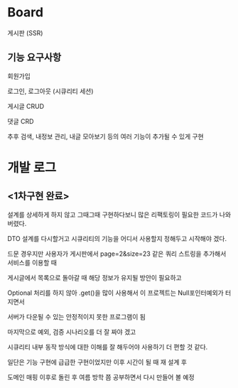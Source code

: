 # Board
게시판 (SSR)


## 기능 요구사항

회원가입

로그인, 로그아웃 (시큐리티 세션)

게시글 CRUD

댓글 CRD


추후 검색, 내정보 관리, 내글 모아보기 등의
여러 기능이 추가될 수 있게 구현



# 개발 로그

## <1차구현 완료> 
설계를 상세하게 하지 않고 그때그때 구현하다보니 많은 리팩토링이 필요한 코드가 나와 버렸다.

DTO 설계를 다시할거고 시큐리티의 기능을 어디서 사용할지 정해두고 시작해야 겠다.

드문 경우지만 사용자가 게시판에서 page=2&size=23 같은 쿼리 스트링을 추가해서 서비스를 이용할 때

게시글에서 목록으로 돌아갈 때 해당 정보가 유지될 방안이 필요하고

Optional 처리를 하지 않아 .get()을 많이 사용해서 이 프로젝트는 Null포인터예외가 터지면서

서버가 다운될 수 있는 안정적이지 못한 프로그램이 됨

마지막으로 예외, 검증 시나리오를 더 잘 짜야 겠고

시큐리티 내부 동작 방식에 대한 이해를 잘 해두어야 사용하기 더 편할 것 같다.

일단은 기능 구현에 급급한 구현이었지만 이후 시간이 될 때 재 설계 후 

도메인 매핑 이후로 돌린 후 여름 방학 쯤 공부하면서 다시 만들어 볼 예정